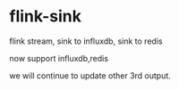 # flink-sink
flink stream, sink to influxdb,  sink to redis


now support influxdb,redis

we will continue to update other 3rd output.
